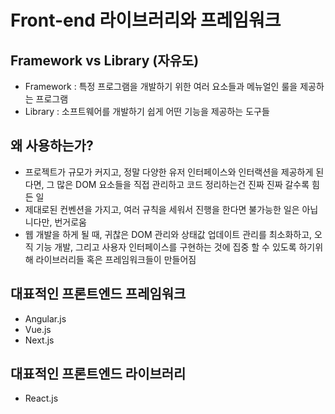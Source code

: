 # Front-end 라이브러리와 프레임워크

## Framework vs Library (자유도)
- Framework : 특정 프로그램을 개발하기 위한 여러 요소들과 메뉴얼인 룰을 제공하는 프로그램
- Library : 소프트웨어를 개발하기 쉽게 어떤 기능을 제공하는 도구들

## 왜 사용하는가?
- 프로젝트가 규모가 커지고, 정말 다양한 유저 인터페이스와 인터랙션을 제공하게 된다면, 그 많은 DOM 요소들을 직접 관리하고 코드 정리하는건 진짜 진짜 갈수록 힘든 일
- 제대로된 컨벤션을 가지고, 여러 규칙을 세워서 진행을 한다면 불가능한 일은 아닙니다만, 번거로움
- 웹 개발을 하게 될 때, 귀찮은 DOM 관리와 상태값 업데이트 관리를 최소화하고, 오직 기능 개발, 그리고 사용자 인터페이스를 구현하는 것에 집중 할 수 있도록 하기위해 라이브러리들 혹은 프레임워크들이 만들어짐

## 대표적인 프론트엔드 프레임워크
- Angular.js
- Vue.js
- Next.js

## 대표적인 프론트엔드 라이브러리
- React.js

